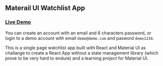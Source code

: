 ## Materail UI Watchlist App

### [Live Demo](https://react-materialui-watchlist.firebaseapp.com/)

You can create an account with an email and 6 characters password, or login to a demo account with email `demo@demo.com` and pasword `demo1234`.

This is a single page watchlist app built with React and Material UI as challange to create a React App without a state management library (which prove to be very hard to endure) and a learning project for Material UI.
